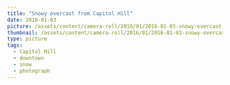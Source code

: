 ```yaml
---
title: "Snowy overcast from Capitol Hill"
date: 2016-01-03
picture: /assets/content/camera-roll/2016/01/2016-01-03-snowy-overcast-from-capitol-hill/20160103_212711810_iOS.jpg
thumbnail: /assets/content/camera-roll/2016/01/2016-01-03-snowy-overcast-from-capitol-hill/20160103_212711810_iOS-thumbnail.jpg
type: picture
tags:
  - Capitol Hill
  - downtown
  - snow
  - photograph
---
```


